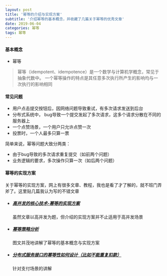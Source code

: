 ```yaml
---
layout: post
title: '幂等的介绍与实现方案'
subtitle: '介绍幂等的基本概念，并收藏了几篇关于幂等的优秀文章'
date: 2019-06-04
categories: 幂等
tags: 幂等
---
```

#### 基本概念
* 幂等
>幂等（idempotent、idempotence）是一个数学与计算机学概念，常见于抽象代数中。
一个幂等操作的特点是其任意多次执行所产生的影响均与一次执行的影响相同  



#### 常见问题
* 用户点击提交按钮后，因网络问题导致重试，有多次请求发送到后台
* 分布式系统中， bug导致一个提交发起了多次请求，这多个请求分散在不同的服务器上
* 一个点赞场景，一个用户只允许点赞一次
* 投票时，一个人最多只算一票

简单来说，幂等问题大致分两类：
* 由于bug导致的多次请求重复提交（如前两个问题）
* 业务逻辑的要求，多次操作只算一次（如后两个问题）

#### 幂等的实现方案
关于幂等的实现方案，网上有很多文章、教程，我也是看了才了解的，就不班门弄斧了。这里贴几篇我认为写的不错文章
* ##### [高并发的核心技术-幂等的实现方案](https://825635381.iteye.com/blog/2276077)
    虽然文章以高并发为题，但介绍的实现方案并不止适用于高并发场景

* ##### [幂等策略分析](http://geyifan.cn/2016/06/02/idempotent-solutions/)
    图文并茂地讲解了幂等的基本概念与实现方案

* ##### [分布式服务接口的幂等性如何设计（比如不能重复扣款）](https://www.javazhiyin.com/23010.html)
    针对支付场景的讲解


